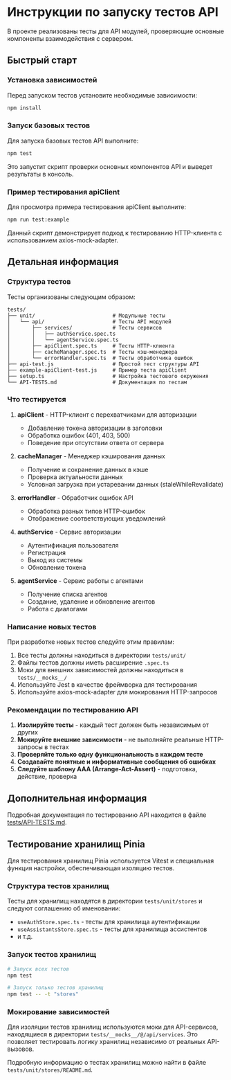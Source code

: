 # Инструкции по запуску тестов API

В проекте реализованы тесты для API модулей, проверяющие основные компоненты взаимодействия с сервером.

## Быстрый старт

### Установка зависимостей

Перед запуском тестов установите необходимые зависимости:

```bash
npm install
```

### Запуск базовых тестов

Для запуска базовых тестов API выполните:

```bash
npm test
```

Это запустит скрипт проверки основных компонентов API и выведет результаты в консоль.

### Пример тестирования apiClient

Для просмотра примера тестирования apiClient выполните:

```bash
npm run test:example
```

Данный скрипт демонстрирует подход к тестированию HTTP-клиента с использованием axios-mock-adapter.

## Детальная информация

### Структура тестов

Тесты организованы следующим образом:

```
tests/
├── unit/                         # Модульные тесты
│   └── api/                      # Тесты API модулей
│       ├── services/             # Тесты сервисов
│       │   ├── authService.spec.ts
│       │   └── agentService.spec.ts
│       ├── apiClient.spec.ts     # Тесты HTTP-клиента
│       ├── cacheManager.spec.ts  # Тесты кэш-менеджера
│       └── errorHandler.spec.ts  # Тесты обработчика ошибок
├── api-test.js                   # Простой тест структуры API
├── example-apiClient-test.js     # Пример теста apiClient
├── setup.ts                      # Настройка тестового окружения
└── API-TESTS.md                  # Документация по тестам
```

### Что тестируется

1. **apiClient** - HTTP-клиент с перехватчиками для авторизации
   - Добавление токена авторизации в заголовки
   - Обработка ошибок (401, 403, 500)
   - Поведение при отсутствии ответа от сервера

2. **cacheManager** - Менеджер кэширования данных
   - Получение и сохранение данных в кэше
   - Проверка актуальности данных
   - Условная загрузка при устаревании данных (staleWhileRevalidate)

3. **errorHandler** - Обработчик ошибок API
   - Обработка разных типов HTTP-ошибок
   - Отображение соответствующих уведомлений

4. **authService** - Сервис авторизации
   - Аутентификация пользователя
   - Регистрация
   - Выход из системы
   - Обновление токена

5. **agentService** - Сервис работы с агентами
   - Получение списка агентов
   - Создание, удаление и обновление агентов
   - Работа с диалогами

### Написание новых тестов

При разработке новых тестов следуйте этим правилам:

1. Все тесты должны находиться в директории `tests/unit/`
2. Файлы тестов должны иметь расширение `.spec.ts`
3. Моки для внешних зависимостей должны находиться в `tests/__mocks__/`
4. Используйте Jest в качестве фреймворка для тестирования
5. Используйте axios-mock-adapter для мокирования HTTP-запросов

### Рекомендации по тестированию API

1. **Изолируйте тесты** - каждый тест должен быть независимым от других
2. **Мокируйте внешние зависимости** - не выполняйте реальные HTTP-запросы в тестах
3. **Проверяйте только одну функциональность в каждом тесте**
4. **Создавайте понятные и информативные сообщения об ошибках**
5. **Следуйте шаблону AAA (Arrange-Act-Assert)** - подготовка, действие, проверка

## Дополнительная информация

Подробная документация по тестированию API находится в файле [tests/API-TESTS.md](./tests/API-TESTS.md).

## Тестирование хранилищ Pinia

Для тестирования хранилищ Pinia используется Vitest и специальная функция настройки, обеспечивающая изоляцию тестов.

### Структура тестов хранилищ

Тесты для хранилищ находятся в директории `tests/unit/stores` и следуют соглашению об именовании:
- `useAuthStore.spec.ts` - тесты для хранилища аутентификации
- `useAssistantsStore.spec.ts` - тесты для хранилища ассистентов
- и т.д.

### Запуск тестов хранилищ

```bash
# Запуск всех тестов
npm test

# Запуск только тестов хранилищ
npm test -- -t "stores"
```

### Мокирование зависимостей

Для изоляции тестов хранилищ используются моки для API-сервисов, находящиеся в директории `tests/__mocks__/@/api/services`. Это позволяет тестировать логику хранилищ независимо от реальных API-вызовов.

Подробную информацию о тестах хранилищ можно найти в файле `tests/unit/stores/README.md`. 